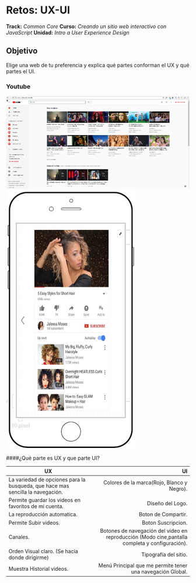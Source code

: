 # Retos: UX-UI
**Track:** _Common Core_
**Curso:** _Creando un sitio web interactivo con JavaScript_
**Unidad:** _Intro a User Experience Design_
## Objetivo
Elige una web de tu preferencia y explica qué partes conforman el UX y qué partes el UI.
### Youtube
![youtube website](assets/images/youtube.jpg)![youtube movil](assets/images/movil.jpg)

####¿Qué parte es UX y que parte UI?

| UX     | UI    |
| ------ |------:|
| La variedad de opciones para la busqueda, que hace mas sencilla la navegación.  |  Colores de la marca(Rojo, Blanco y Negro). |
| Permite guardar los videos en favoritos de mi cuenta. | Diseño del Logo.  |
| La reproducción automatica. |Boton de Compartir.  |
| Permite Subir videos. | Boton Suscripcion. |
| Canales. | Botones de navegación del video en reproducción (Modo cine,pantalla completa y configuración).  |
| Orden Visual claro. (Se hacia donde dirigirme) | Tipografía del sitio.  |
| Muestra Historial videos. | Menú Principal que me permite tener una navegación Global.  |